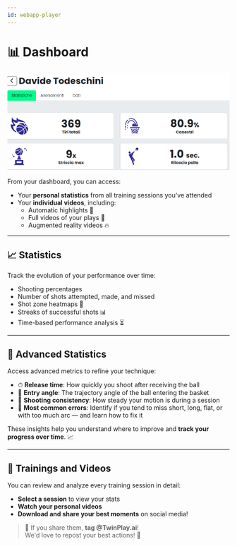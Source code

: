 ```yaml
---
id: webapp-player
---
```


# 📊 Dashboard

![webapp-player](/img/webapp-players.png)

From your dashboard, you can access:

- Your **personal statistics** from all training sessions you've attended
- Your **individual videos**, including:
  - Automatic highlights 🎥  
  - Full videos of your plays 🏀  
  - Augmented reality videos 🔥  

---

## 📈 Statistics

Track the evolution of your performance over time:

- Shooting percentages
- Number of shots attempted, made, and missed
- Shot zone heatmaps 📍
- Streaks of successful shots 📊
- Time-based performance analysis ⏳

---

## 🚀 Advanced Statistics

Access advanced metrics to refine your technique:

- ⏱ **Release time**: How quickly you shoot after receiving the ball  
- 🎯 **Entry angle**: The trajectory angle of the ball entering the basket  
- 🔄 **Shooting consistency**: How steady your motion is during a session  
- 🎯 **Most common errors**: Identify if you tend to miss short, long, flat, or with too much arc — and learn how to fix it  

These insights help you understand where to improve and **track your progress over time**. 📈

---

## 🎥 Trainings and Videos

You can review and analyze every training session in detail:

- **Select a session** to view your stats
- **Watch your personal videos**
- **Download and share your best moments** on social media!

> 🎯 If you share them, **tag @TwinPlay.ai**!  
> We'd love to repost your best actions! 🚀
